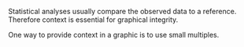 Statistical analyses usually compare the observed data to a reference. Therefore context is essential for graphical integrity.

One way to provide context in a graphic is to use small multiples. 

